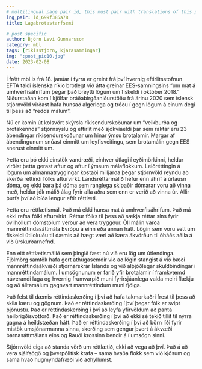 ```yaml
---
# multilingual page pair id, this must pair with translations of this page. (This name must be unique)
lng_pair: id_699f385a78
title: Lagabrotastarfsemi

# post specific
author: Björn Leví Gunnarsson
category: mbl
tags: [rikisstjorn, kjarasamningar]
img: ":post_pic10.jpg"
date: 2023-02-08
---
```


Í frétt mbl.is frá 18. janúar í fyrra er greint frá því hvernig eftirlitsstofnun EFTA taldi íslenska ríkið brotlegt við átta greinar EES-samningsins “um mat á um­hverf­isáhrif­um þegar það breytti lög­um um fisk­eldi í októ­ber 2018.” Niðurstaðan kom í kjölfar bráðabirgðaniðurstöðu frá árinu 2020 sem íslensk stjórnvöld virðast hafa hunsað algerlega og tróðu í gegn lögum á einum degi til þess að “redda málum”.

Nú er komin út kolsvört skýrsla ríkisendurskoðunar um “veikburða og brotakennda” stjórnsýslu og eftirlit með sjókvíaeldi þar sem raktar eru 23 ábendingar ríkisendurskoðunar um hinar ýmsu brotalamir. Margar af ábendingunum snúast einmitt um leyfisveitingu, sem brotamálin gegn EES snerust einmitt um.

Þetta eru þó ekki einstök vandræði, einhver útlagi í eyðimörkinni, heldur virðist þetta gerast aftur og aftur í ýmsum málaflokkum. Leiðréttingin á lögum um almannatryggingar kostaði milljarða þegar stjórnvöld reyndu að skerða réttindi fólks afturvirkt. Landsréttarmálið hefur enn áhrif á úrlausn dóma, og ekki bara þá dóma sem ranglega skipaðir dómarar voru að vinna með, heldur jók málið álag fyrir alla aðra sem enn er verið að vinna úr. Allir þurfa því að bíða lengur eftir réttlæti.

Þetta eru réttlætismál. Það má ekki hunsa mat á umhverfisáhrifum. Það má ekki refsa fólki afturvirkt. Réttur fólks til þess að sækja réttar síns fyrir óvilhöllum dómstólum verður að vera tryggður. Öll málin varða mannréttindasáttmála Evrópu á einn eða annan hátt. Lögin sem voru sett um fiskeldi útilokuðu til dæmis að hægt væri að kæra ákvörðun til óháðs aðila á við úrskurðarnefnd.

Enn eitt réttlætismálið sem þingið fæst nú við eru lög um útlendinga. Fjölmörg samtök hafa gert athugasemdir við að lögin stangist á við bæði mannréttindaákvæði stjórnarskrár Íslands og við alþjóðlegar skuldbindingar í mannréttindamálum. Í umsögnunum er farið yfir brotalamir í framkvæmd núverandi laga og hvernig frumvarpið muni fyrirsjáanlega valda meiri flækju og að álitamálum gagnvart mannréttindum muni fjölga.

Það felst til dæmis réttindaskerðing í því að hafa takmarkaðri frest til þess að skila kæru og gögnum. Það er réttindaskerðing í því þegar fólk er svipt þjónustu. Það er réttindaskerðing í því að leyfa yfirvöldum að panta heilbrigðisvottorð. Það er réttindaskerðing í því að ekki sé tekið tillit til nýrra gagna á heildstæðan hátt. Það er réttindaskerðing í því að börn líði fyrir mistök umsjónarmanna sinna, skerðing sem gengur þvert á ákvæði barnasáttmálans eins og Rauði krossinn bendir á í umsögn sinni.

Stjórnvöld eiga að standa vörð um réttlætið, ekki að vega að því. Það á að vera sjálfsögð og þverpólitísk krafa – sama hvaða flokk sem við kjósum og sama hvað hugmyndafræði við aðhyllumst.
